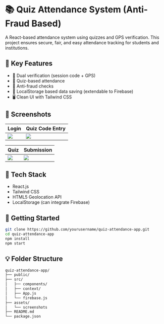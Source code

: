# 📚 Quiz Attendance System (Anti-Fraud Based)

A React-based attendance system using quizzes and GPS verification. This project ensures secure, fair, and easy attendance tracking for students and institutions.

## 🧠 Key Features
- 🎯 Dual verification (session code + GPS)
- 🧪 Quiz-based attendance
- 🔐 Anti-fraud checks
- 🧾 LocalStorage based data saving (extendable to Firebase)
- 🖥️ Clean UI with Tailwind CSS

## 📸 Screenshots

| Login | Quiz Code Entry |
|-------|------------------|
| ![](assets/1-login.png) | ![](assets/2-quiz-entry.png) |

| Quiz | Submission |
|------|------------|
| ![](assets/3-quiz.png) | ![](assets/4-submit.png) |

## 🧰 Tech Stack

- React.js
- Tailwind CSS
- HTML5 Geolocation API
- LocalStorage (can integrate Firebase)

## 🚀 Getting Started

```bash
git clone https://github.com/yourusername/quiz-attendance-app.git
cd quiz-attendance-app
npm install
npm start
```

## 💡 Folder Structure

```bash
quiz-attendance-app/
├── public/
├── src/
│   ├── components/
│   ├── context/
│   ├── App.js
│   └── firebase.js
├── assets/
│   └── screenshots
├── README.md
└── package.json

